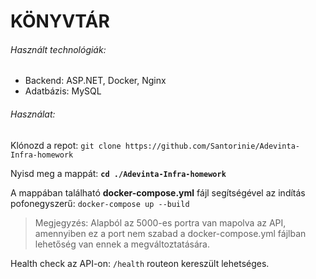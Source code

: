 # KÖNYVTÁR

###### Használt technológiák:
- Backend: ASP.NET, Docker, Nginx
- Adatbázis: MySQL

###### Használat:
Klónozd a repot: `git clone https://github.com/Santorinie/Adevinta-Infra-homework`

Nyisd meg a mappát: **`cd ./Adevinta-Infra-homework`**

A mappában található **docker-compose.yml** fájl segítségével az indítás pofonegyszerű: `docker-compose up --build`
> Megjegyzés: Alapból az 5000-es portra van mapolva az API, amennyiben ez a port nem szabad a docker-compose.yml fájlban lehetőség van ennek a megváltoztatására.

Health check az API-on: `/health` routeon kereszült lehetséges.
